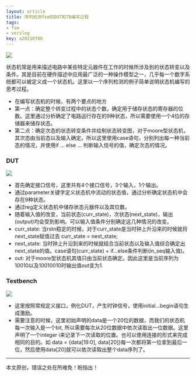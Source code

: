```yaml
---
layout: article
title: 序列检测fsm的DUT和TB编写过程
tags: 
- fsm
- verilog
key: a20210708
---
```


![](https://image-icons.oss-cn-beijing.aliyuncs.com/img/20210712152551.png)

状态机常是用来描述电路中某些特定元器件在工作的时候所涉及到的状态转变以及条件。其是目前在硬件描述中应用最广泛的一种操作模型之一，几乎每一个数字系统都可以被定义成一个状态机。这里以一个序列检测的例子简单说明状态机编写的思考过程。

<!--more-->

* 在编写状态机的时候，有两个要点的地方
* 第一点：确定整个转变过程中的状态个数，确定用于储存状态的寄存器的位数。这里通过分析确定了电路运行存在的9种状态，所以需要使用一个4位的存储器来储存状态。
* 第二点：确定次态的状态转变条件并绘制状态转变图，对于moore型状态机，其次态由当前态以及输入确定。所以这里使用case语句，分别列出每一种当前态的情况，并使用if ... else ... 判断输入信号的值，确定次态的情况。

### DUT
![](https://image-icons.oss-cn-beijing.aliyuncs.com/img/20210712152324.png)

* 首先确定接口信号，这里共有4个接口信号，3个输入，1个输出。
* 通过parameter关键字定义状态机中流动的状态值，通过分析确定状态机中会存在9种状态。
* 通过reg定义状态机中储存状态元器件以及其位数。
* 随着输入值的改变，当前状态(curr_state)，次状态(next_state)，输出(output)均会受到影响。可以输入值条件分别确定这几种情况的改变。
* curr_state: 当rstn稳定的时候，对于curr_state是当时钟上升沿来的时候就将next_state赋值过去 curr_state = next_state;
* next_state: 当时钟上升沿到来的时候就结合当前状态以及输入值综合确定出next_state的值。case语句(curr_state) + if...else条件判断(in_seq输入值)。
* out:  对于moore型状态机其值只由当前状态确定。因此这里是当前序列为10010以及10010010时输出值out变为1.

### Testbench
![](https://image-icons.oss-cn-beijing.aliyuncs.com/img/20210712152332.png)

* 这里按照常规定义接口，例化DUT，产生时钟信号，使用initial...begin语句生成激励。
* 需要注意的时候，这里初始声明的data是一个20位的数据，而我们的状态机每一次输入是一个bit, 所以需要每次从20位数据中依次读取出一位数据。这里声明了一个integer i来记录下一次读取的位置。也可以使用连接的形式来完成相同的目的。如 data = {data[19:0], data[20]}每一次都将第一位拿到最后一位，然后使用data[20]就可以依次读取出整个data序列了。

---
本文原创，错误之处在所难免！盼指出！
